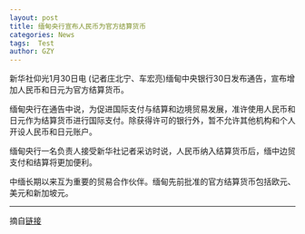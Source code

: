```yaml
---
layout: post
title: 缅甸央行宣布人民币为官方结算货币
categories: News
tags:  Test
author: GZY
---
```


新华社仰光1月30日电 (记者庄北宁、车宏亮)缅甸中央银行30日发布通告，宣布增加人民币和日元为官方结算货币。

缅甸央行在通告中说，为促进国际支付与结算和边境贸易发展，准许使用人民币和日元作为结算货币进行国际支付。除获得许可的银行外，暂不允许其他机构和个人开设人民币和日元账户。

缅甸央行一名负责人接受新华社记者采访时说，人民币纳入结算货币后，缅中边贸支付和结算将更加便利。

中缅长期以来互为重要的贸易合作伙伴。缅甸先前批准的官方结算货币包括欧元、美元和新加坡元。

*****

摘自[链接](https://new.qq.com/omn/20190131/20190131A035II.html)